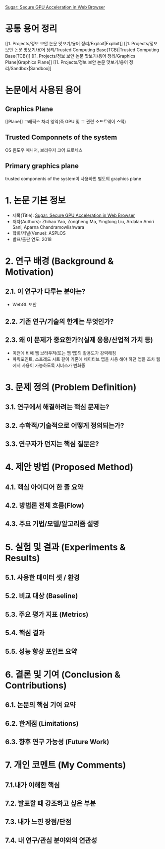 [Sugar: Secure GPU Acceleration in Web Browser](https://dl.acm.org/doi/pdf/10.1145/3296957.3173186)

# 공통 용어 정리
[[1. Projects/정보 보안 논문 맛보기/용어 정리/Exploit|Exploit]]
[[1. Projects/정보 보안 논문 맛보기/용어 정리/Trusted Computing Base(TCB)|Trusted Computing Base(TCB)]]
[[1. Projects/정보 보안 논문 맛보기/용어 정리/Graphics Plane|Graphics Plane]]
[[1. Projects/정보 보안 논문 맛보기/용어 정리/Sandbox|Sandbox]]

# 논문에서 사용된 용어
## Graphics Plane
[[Plane]]
그래픽스 처리 영역(즉 GPU 및 그 관련 소프트웨어 스택)
## Trusted Componnets of the system
OS 윈도우 매니저, 브라우저 코어 프로세스
## Primary graphics plane
trusted components of the system이 사용하면 별도의 graphics plane



# 1. 논문 기본 정보
- 제목(Title): [Sugar: Secure GPU Acceleration in Web Browser](https://dl.acm.org/doi/pdf/10.1145/3296957.3173186)
- 저자(Authors): Zhihao Yao, Zongheng Ma, Yingtong Liu, Ardalan Amiri Sani, Aparna Chandramowlishwara
- 학회/저널(Venue): ASPLOS
- 발표/출판 연도: 2018

# 2. 연구 배경 (Background & Motivation)
## 2.1. 이 연구가 다루는 분야는?
- WebGL 보안
## 2.2. 기존 연구/기술의 한계는 무엇인가?

## 2.3. 왜 이 문제가 중요한가?(실제 응용/산업적 가치 등)
- 이전에 비해 웹 브라우저(또는 웹 앱)의 활용도가 강력해짐
- 파워포인트, 스프레드 시트 같이 기존에 네이티브 앱을 사용 해야 하던 앱들 조차 웹에서 사용이 가능하도록 서비스가 변화중

# 3. 문제 정의 (Problem Definition)
## 3.1. 연구에서 해결하려는 핵심 문제는?

## 3.2. 수학적/기술적으로 어떻게 정의되는가?

## 3.3. 연구자가 던지는 핵심 질문은?

# 4. 제안 방법 (Proposed Method)
## 4.1. 핵심 아이디어 한 줄 요약

## 4.2. 방법론 전체 흐름(Flow)

## 4.3. 주요 기법/모델/알고리즘 설명

# 5. 실험 및 결과 (Experiments & Results)
## 5.1. 사용한 데이터 셋 / 환경

## 5.2. 비교 대상 (Baseline)

## 5.3. 주요 평가 지표 (Metrics)

## 5.4. 핵심 결과

## 5.5. 성능 향상 포인트 요약

# 6. 결론 및 기여 (Conclusion & Contributions)
## 6.1. 논문의 핵심 기여 요약
## 6.2. 한계점 (Limitations)

## 6.3. 향후 연구 가능성 (Future Work)

# 7. 개인 코멘트 (My Comments)
## 7.1.내가 이해한 핵심

## 7.2. 발표할 때 강조하고 싶은 부분

## 7.3. 내가 느낀 장점/단점

## 7.4. 내 연구/관심 분야와의 연관성
